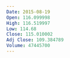 ```yaml
---
Date: 2015-08-19
Open: 116.099998
High: 116.519997
Low: 114.68
Close: 115.010002
Adj Close: 109.384789
Volume: 47445700
---
```

